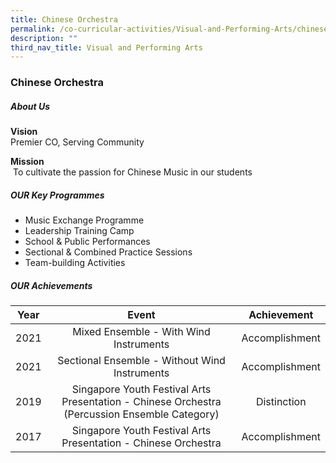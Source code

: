 ```yaml
---
title: Chinese Orchestra
permalink: /co-curricular-activities/Visual-and-Performing-Arts/chinese-orchestra/
description: ""
third_nav_title: Visual and Performing Arts
---
```

### Chinese Orchestra
##### About Us

**Vision** <br>Premier CO, Serving Community

**Mission**<br> To cultivate the passion for Chinese Music in our students

##### OUR Key Programmes

*   Music Exchange Programme 
*   Leadership Training Camp 
*   School & Public Performances 
*   Sectional & Combined Practice Sessions 
*   Team-building Activities

##### OUR Achievements

| Year | Event | Achievement |
|:---:|:---:|:---:|
| 2021 | Mixed Ensemble - With Wind Instruments  | Accomplishment |
| 2021 | Sectional Ensemble - Without Wind Instruments  | Accomplishment  |
| 2019 | Singapore Youth Festival Arts Presentation - Chinese Orchestra (Percussion Ensemble Category)  | Distinction  |
| 2017 | Singapore Youth Festival Arts Presentation - Chinese Orchestra | Accomplishment |